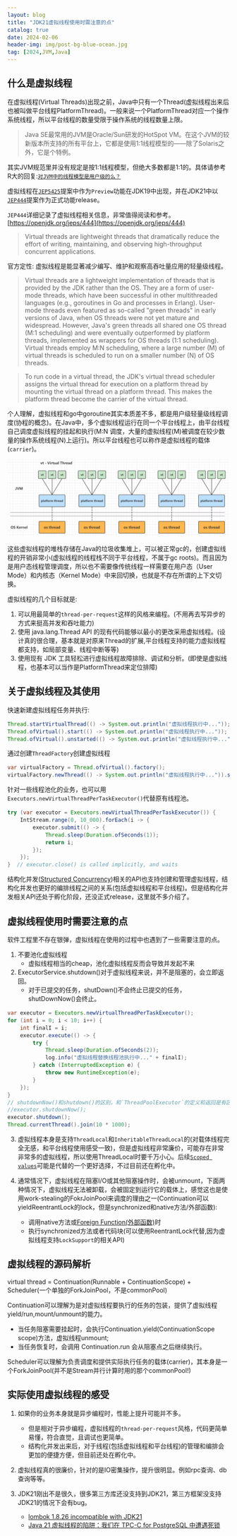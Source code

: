 ```yaml
---
layout: blog
title: "JDK21虚拟线程使用时需注意的点"
catalog: true
date: 2024-02-06
header-img: img/post-bg-blue-ocean.jpg
tag: [2024,JVM,Java]
---
```

## 什么是虚拟线程
在虚拟线程(Virtual Threads)出现之前，Java中只有一个Thread(虚拟线程出来后也被叫做平台线程PlatformThread)。一般来说一个PlatformThread对应一个操作系统线程，所以平台线程的数量受限于操作系统的线程数量上限。

> Java SE最常用的JVM是Oracle/Sun研发的HotSpot VM。在这个JVM的较新版本所支持的所有平台上，它都是使用1:1线程模型的——除了Solaris之外，它是个特例。

其实JVM规范里并没有规定是按1:1线程模型，但绝大多数都是1:1的。具体请参考R大的回复:[`对JVM中的线程模型是用户级的么？`](https://www.zhihu.com/question/23096638/answer/29617153)

虚拟线程在[`JEP5425`](https://openjdk.org/jeps/425)提案中作为`Preview`功能在JDK19中出现，并在JDK21中以[`JEP444`](https://openjdk.org/jeps/444)提案作为正式功能release。

`JEP444`详细记录了虚拟线程相关信息，非常值得阅读和参考。[https://openjdk.org/jeps/444](https://openjdk.org/jeps/444)

> Virtual threads are lightweight threads that dramatically reduce the effort of writing, maintaining, and observing high-throughput concurrent applications.

官方定性: 虚拟线程是能显著减少编写、维护和观察高吞吐量应用的轻量级线程。

> Virtual threads are a lightweight implementation of threads that is provided by the JDK rather than the OS. They are a form of user-mode threads, which have been successful in other multithreaded languages (e.g., goroutines in Go and processes in Erlang). User-mode threads even featured as so-called "green threads" in early versions of Java, when OS threads were not yet mature and widespread. However, Java's green threads all shared one OS thread (M:1 scheduling) and were eventually outperformed by platform threads, implemented as wrappers for OS threads (1:1 scheduling). Virtual threads employ M:N scheduling, where a large number (M) of virtual threads is scheduled to run on a smaller number (N) of OS threads.

> To run code in a virtual thread, the JDK's virtual thread scheduler assigns the virtual thread for execution on a platform thread by mounting the virtual thread on a platform thread. This makes the platform thread become the carrier of the virtual thread. 

个人理解，虚拟线程和go中goroutine其实本质差不多，都是用户级轻量级线程调度(协程的概念)。在Java中，多个虚拟线程运行在同一个平台线程上，由平台线程自己调度虚拟线程的挂起和执行(M:N 调度，大量的虚拟线程(M)被调度在较少数量的操作系统线程(N)上运行)。所以平台线程也可以称作是虚拟线程的载体(`carrier`)。

![虚拟线程](https://raw.githubusercontent.com/RussXia/RussXia.github.io/master/_pic/virtual-thread.webp)

这些虚拟线程的堆栈存储在Java的垃圾收集堆上，可以被正常gc的，创建虚拟线程的开销非常小(虚拟线程的线程栈不同于平台线程，不属于gc roots)。而且因为是用户态线程管理调度，所以也不需要像传统线程一样需要在用户态（User Mode）和内核态（Kernel Mode）中来回切换，也就是不存在所谓的上下文切换。

虚拟线程的几个目标就是:
1. 可以用最简单的`thread-per-request`这样的风格来编程。(不用再去写异步的方式来挺高并发和吞吐能力)
2. 使用 java.lang.Thread API 的现有代码能够以最小的更改采用虚拟线程。(设计真的很合理，基本就是对原来Thread的扩展,平台线程支持的能力虚拟线程都支持，如局部变量、线程中断等等)
3. 使用现有 JDK 工具轻松进行虚拟线程故障排除、调试和分析。(即使是虚拟线程，也基本可以当作是PlatformThread来定位排障)

## 关于虚拟线程及其使用

快速新建虚拟线程任务并执行:
```Java
Thread.startVirtualThread(() -> System.out.println("虚拟线程执行中..."));
Thread.ofVirtual().start(() -> System.out.println("虚拟线程执行中..."));
Thread.ofVirtual().unstarted(() -> System.out.println("虚拟线程执行中...")).start();
```

通过创建`ThreadFactory`创建虚拟线程
```Java
var virtualFactory = Thread.ofVirtual().factory();
virtualFactory.newThread(() -> System.out.println("虚拟线程执行中...")).start();
```

针对一些线程池化的业务，也可以用`Executors.newVirtualThreadPerTaskExecutor()`代替原有线程池。
```Java
try (var executor = Executors.newVirtualThreadPerTaskExecutor()) {
    IntStream.range(0, 10_000).forEach(i -> {
        executor.submit(() -> {
            Thread.sleep(Duration.ofSeconds(1));
            return i;
        });
    });
}  // executor.close() is called implicitly, and waits
```

结构化并发([Structured Concurrency](https://openjdk.org/jeps/428))相关的API也支持创建和管理虚拟线程，结构化并发也更好的编排线程之间的关系(包括虚拟线程和平台线程)。但是结构化并发相关API还处于孵化阶段，还没正式release，这里就不多介绍了。


## 虚拟线程使用时需要注意的点
软件工程里不存在银弹，虚拟线程在使用的过程中也遇到了一些需要注意的点。
1. 不要池化虚拟线程
    + 虚拟线程相当的cheap，池化虚拟线程反而会导致并发起不来
2. ExecutorService.shutdown()对于虚拟线程来说，并不是阻塞的，会立即返回。
    + 对于已提交的任务，shutDown()不会终止已提交的任务，shutDownNow()会终止。
```Java
var executor = Executors.newVirtualThreadPerTaskExecutor();
for (int i = 0; i < 10; i++) {
    int finalI = i;
    executor.execute(() -> {
        try {
            Thread.sleep(Duration.ofSeconds(2));
            log.info("虚拟线程替换线程池执行中..." + finalI);
        } catch (InterruptedException e) {
            throw new RuntimeException(e);
        }
    });
}
// shutdownNow()和shutdown()的区别，和`ThreadPoolExecutor`的定义和返回是有区别的
//executor.shutdownNow();
executor.shutdown();
Thread.currentThread().join(10 * 1000);
```
3. 虚拟线程本身是支持`ThreadLocal`和`InheritableThreadLocal`的(对载体线程完全无感，和平台线程使用感受一致)，但是虚拟线程非常廉价，可能存在非常非常多的虚拟线程，所以使用ThreadLocal时要千万小心。后续[`Scoped values`](https://openjdk.org/jeps/429)可能是代替的一个更好选择，不过目前还在孵化中。

4. 通常情况下，虚拟线程在阻塞I/O或其他阻塞操作时，会被unmount，下面两种情况下，虚拟线程无法被卸载，会被固定到运行它的载体上，感觉这也是使用work-stealing的FokrJoinPool来调度的理由之一(Continuation可以yieldReentrantLock的lock，但是synchronized和native方法/外部函数):
    + 调用native方法或[Foreign Function(外部函数)](https://openjdk.org/jeps/424)时
    + 执行synchronized方法或者代码块(可以使用ReentrantLock代替,因为虚拟线程支持`LockSupport`的相关API)

## 虚拟线程的源码解析

virtual thread = Continuation(Runnable + ContinuationScope)  + Scheduler(一个单独的ForkJoinPool，不是commonPool)


Continuation可以理解为是对虚拟线程要执行的任务的包装，提供了虚拟线程yield/run,mount/unmount的能力。

+ 当任务阻塞需要挂起时，会执行Continuation.yield(ContinuationScope scope)方法，虚拟线程unmount;
+ 当任务恢复时，会调用 Continuation.run 会从阻塞点之后继续执行。


Scheduler可以理解为负责调度和提供实际执行任务的载体(carrier)，其本身是一个ForkJoinPool(并不是Stream并行计算时用的那个commonPool!)


## 实际使用虚拟线程的感受
1. 如果你的业务本身就是异步编程时，性能上提升可能并不多。
    + 但是相对于异步编程，虚拟线程的`thread-per-request`风格，代码更简单易懂，符合直觉，且调试也更简单。
    + 结构化并发出来后，对于线程(包括虚拟线程和平台线程)的管理和编排会更加的便捷方便，但目前还处在孵化中。
2. 虚拟线程真的很廉价，针对的是IO密集操作，提升很明显。例如rpc查询、db查询等等。

3. JDK21刚出不是很久，很多第三方库还没支持到JDK21，第三方框架没支持JDK21的情况下会有bug。
    + [lombok 1.8.26 incompatible with JDK21](https://github.com/projectlombok/lombok/issues/3393)
    + [Java 21 虚拟线程的陷阱：我们在 TPC-C for PostgreSQL 中遭遇死锁](https://mp.weixin.qq.com/s/BfDd08j2jQwIOSaxf_mgww)
